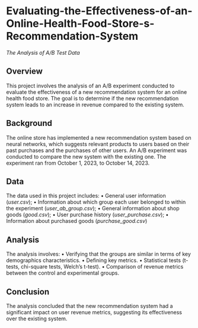 # Evaluating-the-Effectiveness-of-an-Online-Health-Food-Store-s-Recommendation-System
*The Analysis of A/B Test Data*

## Overview
This project involves the analysis of an A/B experiment conducted to evaluate the effectiveness of a new recommendation system for an online health food store. The goal is to determine if the new recommendation system leads to an increase in revenue compared to the existing system.

## Background
The online store has implemented a new recommendation system based on neural networks, which suggests relevant products to users based on their past purchases and the purchases of other users. An A/B experiment was conducted to compare the new system with the existing one. The experiment ran from October 1, 2023, to October 14, 2023.

## Data
The data used in this project includes:
•	General user information (*user.csv*);
•	Information about which group each user belonged to within the experiment (*user_ab_group.csv*);
•	General information about shop goods (*good.csv*);
•	User purchase history (*user_purchase.csv*);
•	Information about purchased goods (*purchase_good.csv*)

## Analysis
The analysis involves:
•	Verifying that the groups are similar in terms of key demographics characteristics.
•	Defining key metrics.
•	Statistical tests (t-tests, chi-square tests, Welch’s t-test).
•	Comparison of revenue metrics between the control and experimental groups.

## Conclusion
The analysis concluded that the new recommendation system had a significant impact on user revenue metrics, suggesting its effectiveness over the existing system.

